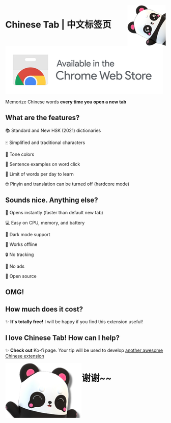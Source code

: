 <img align="right" src=images/panda.png>

# Chinese Tab | 中文标签页

[![Chrome](images/web_store.png)](https://chrome.google.com/extensions/detail/kpalceplnmfdppclclfnljimdjdbhcid/)

Memorize Chinese words ****every time you open a new tab****

## What are the features?

📚 Standard and New HSK (2021) dictionaries

🀄 Simplified and traditional characters

🌈 Tone colors

📖 Sentence examples on word click

🎯 Limit of words per day to learn

🤓 Pinyin and translation can be turned off (hardcore mode)

## Sounds nice. Anything else?

💨 Opens instantly (faster than default new tab)

💻 Easy on CPU, memory, and battery

🌙 Dark mode support

📴 Works offline

🔒 No tracking

📛 No ads

💖 Open source

## OMG!

## How much does it cost?

✨ **It's totally free!** I will be happy if you find this extension useful!

## I love Chinese Tab! How can I help?

✨ **Check out** Ko-fi page. Your tip will be used to develop [another awesome Chinese extension](https://ko-fi.com/chinesetab)

<img align="left" src=images/panda_easter.png><h1>谢谢~~</h2>